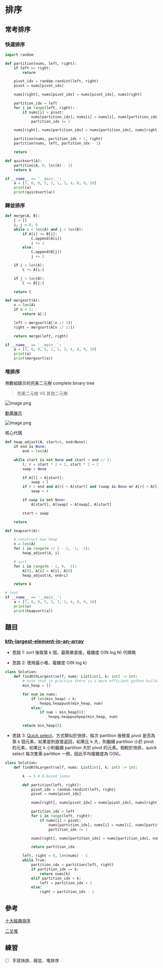 # 排序

## 常考排序

### 快速排序

```Python
import random

def partition(nums, left, right):
    if left >= right:
        return

    pivot_idx = random.randint(left, right)
    pivot = nums[pivot_idx]

    nums[right], nums[pivot_idx] = nums[pivot_idx], nums[right]

    partition_idx = left
    for i in range(left, right):
        if nums[i] < pivot:
            nums[partition_idx], nums[i] = nums[i], nums[partition_idx]
            partition_idx += 1

    nums[right], nums[partition_idx] = nums[partition_idx], nums[right]

    partition(nums, partition_idx + 1, right)
    partition(nums, left, partition_idx - 1)

    return

def quicksort(A):
    partition(A, 0, len(A) - 1)
    return A

if __name__ == '__main__':
    a = [7, 6, 8, 5, 2, 1, 3, 4, 0, 9, 10]
    print(a)
    print(quicksort(a))
```

### 歸並排序

```Python
def merge(A, B):
    C = []
    i, j = 0, 0
    while i < len(A) and j < len(B):
        if A[i] <= B[j]:
            C.append(A[i])
            i += 1
        else:
            C.append(B[j])
            j += 1

    if i < len(A):
        C += A[i:]

    if j < len(B):
        C += B[j:]

    return C

def mergsort(A):
    n = len(A)
    if n < 2:
        return A[:]

    left = mergsort(A[:n // 2])
    right = mergsort(A[n // 2:])

    return merge(left, right)

if __name__ == '__main__':
    a = [7, 6, 8, 5, 2, 1, 3, 4, 0, 9, 10]
    print(a)
    print(mergsort(a))
```

### 堆排序

用數組錶示的完美二元樹 complete binary tree

> 完美二元樹 VS 其他二元樹

![image.png](https://img.fuiboom.com/img/tree_type.png)

[動畫展示](https://www.bilibili.com/video/av18980178/)

![image.png](https://img.fuiboom.com/img/heap.png)

核心代碼

```Python
def heap_adjust(A, start=0, end=None):
    if end is None:
        end = len(A)

    while start is not None and start < end // 2:
        l, r = start * 2 + 1, start * 2 + 2
        swap = None

        if A[l] > A[start]:
            swap = l
        if r < end and A[r] > A[start] and (swap is None or A[r] > A[l]):
            swap = r

        if swap is not None:
            A[start], A[swap] = A[swap], A[start]

        start = swap

    return

def heapsort(A):

    # construct max heap
    n = len(A)
    for i in range(n // 2 - 1, -1, -1):
        heap_adjust(A, i)

    # sort
    for i in range(n - 1, 0, -1):
        A[0], A[i] = A[i], A[0]
        heap_adjust(A, end=i)

    return A

# test
if __name__ == '__main__':
    a = [7, 6, 8, 5, 2, 1, 3, 4, 0, 9, 10]
    print(a)
    print(heapsort(a))
```

## 題目

### [kth-largest-element-in-an-array](https://leetcode.com/problems/kth-largest-element-in-an-array/)

- 思路 1: sort 後取第 k 個，最簡單直接，複雜度 O(N log N) 代碼略

- 思路 2: 使用最小堆，複雜度 O(N log k)

```Python
class Solution:
    def findKthLargest(self, nums: List[int], k: int) -> int:
        # note that in practice there is a more efficient python build-in function heapq.nlargest(k, nums)
        min_heap = []

        for num in nums:
            if len(min_heap) < k:
                heapq.heappush(min_heap, num)
            else:
                if num > min_heap[0]:
                    heapq.heappushpop(min_heap, num)

        return min_heap[0]
```

- 思路 3: [Quick select](https://en.wikipedia.org/wiki/Quickselect)，方式類似於快排，每次 partition 後檢查 pivot 是否為第 k 個元素，如果是則直接返回，如果比 k 大，則繼續 partition 小於 pivot 的元素，如果比 k 小則繼續 partition 大於 pivot 的元素。相較於快排，quick select 每次隻需 partition 一側，因此平均複雜度為 O(N)。

```Python
class Solution:
    def findKthLargest(self, nums: List[int], k: int) -> int:

        k -= 1 # 0-based index

        def partition(left, right):
            pivot_idx = random.randint(left, right)
            pivot = nums[pivot_idx]

            nums[right], nums[pivot_idx] = nums[pivot_idx], nums[right]

            partition_idx = left
            for i in range(left, right):
                if nums[i] > pivot:
                    nums[partition_idx], nums[i] = nums[i], nums[partition_idx]
                    partition_idx += 1

            nums[right], nums[partition_idx] = nums[partition_idx], nums[right]

            return partition_idx

        left, right = 0, len(nums) - 1
        while True:
            partition_idx = partition(left, right)
            if partition_idx == k:
                return nums[k]
            elif partition_idx < k:
                left = partition_idx + 1
            else:
                right = partition_idx - 1
```

## 參考

[十大經典排序](https://www.cnblogs.com/onepixel/p/7674659.html)

[二叉堆](https://labuladong.gitbook.io/algo/shu-ju-jie-gou-xi-lie/er-cha-dui-xiang-jie-shi-xian-you-xian-ji-dui-lie)

## 練習

- [ ] 手寫快排、歸並、堆排序
